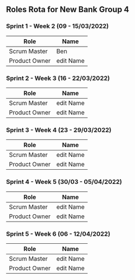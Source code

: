 ## Roles Rota for New Bank Group 4

 ### Sprint 1 - Week 2 (09 - 15/03/2022)

| Role |  Name |
| --- | --- |
| Scrum Master | Ben |
| Product Owner | edit Name |

 ### Sprint 2 - Week 3 (16 - 22/03/2022)

| Role |  Name |
| --- | --- |
| Scrum Master | edit Name |
| Product Owner | edit Name |

 ### Sprint 3 - Week 4 (23 - 29/03/2022)

| Role |  Name |
| --- | --- |
| Scrum Master | edit Name |
| Product Owner | edit Name |

 ### Sprint 4 - Week 5 (30/03 - 05/04/2022)

| Role |  Name |
| --- | --- |
| Scrum Master | edit Name |
| Product Owner | edit Name |

 ### Sprint 5 - Week 6 (06 - 12/04/2022)

| Role |  Name |
| --- | --- |
| Scrum Master | edit Name |
| Product Owner | edit Name |